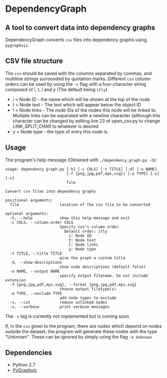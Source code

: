 DependencyGraph
===============
A tool to convert data into dependency graphs
--------------------------------------------------
DependencyGraph converts ``csv`` files into dependency graphs using ``pygraphviz``.

CSV file structure
------------------
The ``csv`` should be saved with the columns separated by commas, and multiline strings surrounded by quotation marks. Different ``csv`` column orders can be used by using the ``-c`` flag with a four-character string composed of i, t, l and y (The default being ``itly``)
* i = Node ID - the name which will be shown at the top of the node
* t = Node text - The text which will appear below the object ID
* l = Node links - The node IDs of the nodes this node will be linked to. Multiple links can be separated with a newline character (although this character can be changed by editing line 23 of open_csv.py to change LINK_SPLIT_CHAR to whatever is desired
* y = Node type - the type of entry this node is.

Usage
-----
The program's help message (Obtained with ``./dependency_graph.py -h``):
```
usage: dependency_graph.py [-h] [-c COLS] [-t TITLE] [-d] [-o NAME]
                           [-f {png,jpg,pdf,eps,svg}] [-e TYPE] [-x] [-v]
                           file

Convert csv files into dependency graphs

positional arguments:
  file                  location of the csv file to be converted

optional arguments:
  -h, --help            show this help message and exit
  -c COLS, --column-order COLS
                        Specify csv's column order.
                          Default order: itly
                            i: Node ID
                            t: Node text
                            l: Node links
                            y: Node type
  -t TITLE, --title TITLE
                        give the graph a custom title
  -d, --show-descriptions
                        show node descriptions (default false)
  -o NAME, --output NAME
                        specify output filename. Do not include extension
  -f {png,jpg,pdf,eps,svg}, --format {png,jpg,pdf,eps,svg}
                        choose output filetype(s)
  -e TYPE, --exclude TYPE
                        add node types to exclude
  -x, --cut             remove unlinked nodes
  -v, --verbose         print verbose messages
```

The ``-v`` tag is currently not implemented but is coming soon

If, in the ``csv`` given to the program, there are nodes which depend on nodes outside the dataset, the program will generate these nodes with the type "Unknown". These can be ignored by simply using the flag ``-e Unknown``

Dependencies
------------
* Python 2.7
* [PyGraphviz](http://pygraphviz.github.io/index.html)
